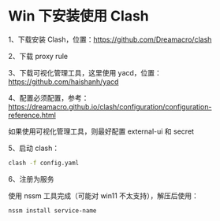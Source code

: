 # Win 下安装使用 Clash

1、下载安装 Clash，位置：https://github.com/Dreamacro/clash

2、下载 proxy rule

3、下载可视化管理工具，这里使用 yacd，位置：https://github.com/haishanh/yacd

4、配置必须配置，参考：https://dreamacro.github.io/clash/configuration/configuration-reference.html

如果使用可视化管理工具，则最好配置 external-ui 和 secret

5、启动 clash：

```bash
clash -f config.yaml
```

6、注册为服务

使用 nssm 工具完成（可能对 win11 不太支持），解压后使用：

```bash
nssm install service-name
```

